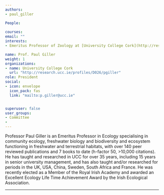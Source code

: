 ```yaml
---
authors:
- paul_giller

People:
 
courses:
email: ""
interests:
- Emeritus Professor of Zoology at [University College Cork](http://research.ucc.ie/profiles/D026/pgiller)

name: Prof. Paul Giller
weight: 1
organizations:
- name: University College Cork
  url: "http://research.ucc.ie/profiles/D026/pgiller"
role: President
social:
- icon: envelope
  icon_pack: fas
  link: "mailto:p.giller@ucc.ie"


superuser: false
user_groups:
- Committee
- 
---
```

Professor Paul Giller is an Emeritus Professor in Ecology specialising in community ecology, freshwater biology and biodiversity and ecosystem functioning in freshwater and terrestrial habitats, with over 140 peer reviewed publications and 7 books to date (h-factor 50, >10,000 citations). He has taught and researched in UCC for over 35 years, including 15 years in senior university management, and has also taught and/or researched for periods in the UK, USA, China, Sweden, South Africa and France. He was recently elected as a Member of the Royal Irish Academy and awarded an Excellent Ecology Life Time Achievement Award by the Irish Ecological Association.

---

